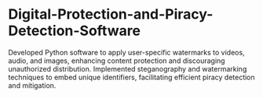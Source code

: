 # Digital-Protection-and-Piracy-Detection-Software
Developed Python software to apply user-specific watermarks to videos, audio, and  images, enhancing content protection and discouraging unauthorized distribution. Implemented steganography and watermarking techniques to embed unique identifiers,  facilitating efficient piracy detection and mitigation.
